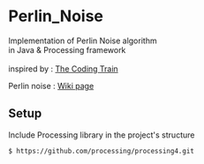 # Perlin_Noise
Implementation of Perlin Noise algorithm\
in Java & Processing framework\
\
inspired by : [The Coding Train](https://youtu.be/IKB1hWWedMk)

Perlin noise : [Wiki page](https://en.wikipedia.org/wiki/Perlin_noise)  

## Setup
Include Processing library in the project's structure
```
$ https://github.com/processing/processing4.git
```
